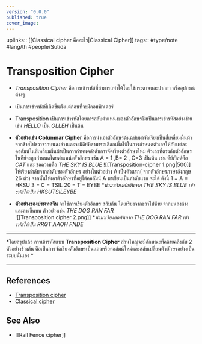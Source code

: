 ```yaml
---
version: "0.0.0"
published: true
cover_image:
---
```

uplinks:: [[Classical cipher คืออะไร|Classical Cipher]]
tags:: #type/note #lang/th #people/Sutida 
# Transposition Cipher
- *Transposition Cipher* คือการเข้ารหัสที่สามารถทำได้โดยใช้กระดาษและปากกา หรืออุปกรณ์ต่างๆ 
- เป็นการเข้ารหัสที่เกิดขึ้นตั้งเเต่ก่อนที่จะมีคอมพิวเตอร์
- Transposition เป็นการเข้ารหัสโดยการสลับตำแหน่งของตัวอักษรซึ่งเป็นการเข้ารหัสอย่างง่าย เช่น *HELLO* เป็น *OLLEH* เป็นต้น
- **ตัวอย่างเช่น Columnar Cipher** คือการนำเอาตัวอักษรต้นฉบับมาจัดเรียงเป็นสี่เหลี่ยมผืนผ้าจากซ้ายไปขวาจากบนลงล่างและจะมีคีย์ที่สามารถเลือกเพื่อใช้ในการกำหนดตัวเลขให้กับเเต่ละคอลัมน์ในสี่เหลี่ยมผืนผ้าเป็นการกำหนดลำดับการจัดเรียงตัวอักษรใหม่ ตัวเลขที่ตรงกับตัวอักษรในคีย์จะถูกกำหนดโดยตำแหน่งตัวอักษร เช่น A = 1 ,B= 2 , C=3 เป็นต้น 
 เช่น คีย์เวิลด์คือ *CAT* และ ข้อความคือ *THE SKY IS BLUE*
 ![[Transposition-cipher 1.png|500]]
ให้เรียงลำดับจากลำดับของตัวอักษร อย่างในตัวอย่าง A เป็นตัวเเรก( จากตัวอักษรภาษาอังกฤษ 26 ตัว) จากนั้นให้เอาตัวอักษรที่อยู่ใต้คอลัมน์  A มาเขียนเป็นลำดับเเรก จะได้ ดังนี้ 
1  = A = HKSU
3  = C = TSIL
20 = T = EYBE 
**นำมาเรียงต่อกันจาก  *THE SKY IS BLUE* เข้ารหัสได้เป็น *HKSUTSILEYBE**

- **ตัวอย่างของประเทศจีน** จะใช้การเรียงตัวอักษร สลับกัน โดยเรียงจากขวาไปซ้าย จากบนลงล่างและล่างขึ้นบน ตัวอย่างเช่น *THE DOG RAN FAR*       
  ![[Transposition cipher 2.png]]
**นำมาเรียงต่อกันจาก *THE DOG RAN FAR* เข้ารหัสได้เป็น *RRGT AAOH FNDE**
---
 *โดยสรุปแล้ว การเข้ารหัสเเบบ **Transposition Cipher** ส่วนใหญ่จะมีลักษณะที่คล้ายคลึงกับ 2 ตัวอย่างข้างต้น คือเป็นการจัดเรียงตัวอักษรเป็นเเถวหรือคอลัมน์ใหม่และสลับเปลี่ยนตัวอักษรอย่างเป็นระบบนั่นเอง *
 
---
## References
- [Transposition cipher](https://en.wikipedia.org/wiki/Transposition_cipher)
- [Classical cipher](https://en.wikipedia.org/wiki/Classical_cipher#Transposition_ciphers)

## See Also
- [[Rail Fence cipher]]


